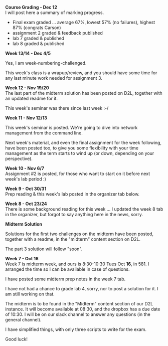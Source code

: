 **Course Grading - Dec 12**  
I will post here a summary of marking progress.

- Final exam graded ... average 67%, lowest 57% (no failures), highest 87% (congrats Carson)
- assignment 2 graded & feedback published
- lab 7 graded & published
- lab 8 graded & published

**Week 13/14 - Dec 4/5**  

Yes, I am week-numbering-challenged.

This week's class is a wrapup/review, and you should have some time for any last
minute work needed for assignment 3.



**Week 12 - Nov 19/20**  
The last part of the midterm solution has been posted on D2L,
together with an updated readme for it.

This week's seminar was there since last week :-/

**Week 11 - Nov 12/13**

This week's seminar is posted. We're going to dive into network
management from the command line.

Next week's material, and even the final assignment for the week following,
have been posted too, to give you some flexibility with your time
management as the term starts to wind up (or down, depending on your perspective).

**Week 10 - Nov 6/7**  
Assignment #2 is posted, for those who want to start on it
before next week's lab period :)

**Week 9 - Oct 30/31**  
Prep reading & this week's lab posted in the organizer tab below.

**Week 8 - Oct 23/24**  
There is some background reading for this week ... I updated the week 8 tab
in the organizer, but forgot to say anything here in the news,
sorry.

**Midterm Solution**

Solutions for the first two challenges on the midterm have been posted, together with a readme, in
the "midterm" content section on D2L.

The part 3 solution will follow "soon".

**Week 7 - Oct 16**  
Week 7 is midterm week, and ours is 8:30-10:30 Tues Oct **16**, in 581.
I arranged the time so I can be available in case of
questions. 

I have posted some midterm prep notes in the week 7 tab.

I have not had a chance to grade lab 4, sorry, nor to post a solution for it.
I am still working on that.

The midterm is to be found in the "Midterm"  content section of our D2L instance.
It will become available at 08:30, and the dropbox has a due date of 10:30.
I will be on our slack channel to answer any questions (in the general channel).

I have simplified things, with only three scripts to write for the exam.

Good luck!

